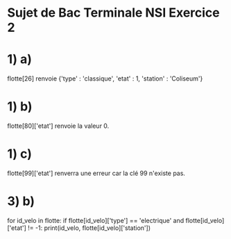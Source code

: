 # Sujet de Bac Terminale NSI Exercice 2 
# 1) a)
flotte[26] renvoie {'type' : 'classique', 'etat' : 1, 'station' : 'Coliseum'}
# 1) b)
flotte[80]['etat'] renvoie la valeur 0.
# 1) c)
flotte[99]['etat'] renverra une erreur car la clé 99 n'existe pas.

# 3) b)
for id_velo in flotte:
    if flotte[id_velo]['type'] == 'electrique' and flotte[id_velo]['etat'] != -1:
        print(id_velo, flotte[id_velo]['station'])
